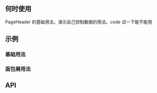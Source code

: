 ## 何时使用

PageHeader 的基础用法，演示自己控制数据的用法。code 试一下能不能用

## 示例

### 基础用法

<code src="./basic.tsx"></code>

### 面包屑用法

<code src="./breadcrumb.tsx"></code>

## API

<API hideTitle src="@/components/page-header/index.tsx" />

